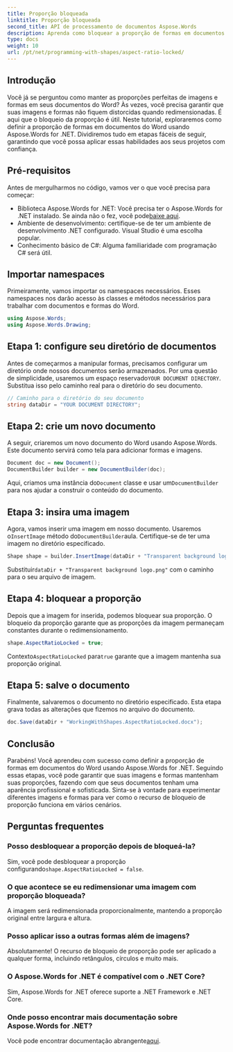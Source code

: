 ```yaml
---
title: Proporção bloqueada
linktitle: Proporção bloqueada
second_title: API de processamento de documentos Aspose.Words
description: Aprenda como bloquear a proporção de formas em documentos do Word usando Aspose.Words for .NET. Siga este guia passo a passo para manter suas imagens e formas proporcionais.
type: docs
weight: 10
url: /pt/net/programming-with-shapes/aspect-ratio-locked/
---
```

## Introdução

Você já se perguntou como manter as proporções perfeitas de imagens e formas em seus documentos do Word? Às vezes, você precisa garantir que suas imagens e formas não fiquem distorcidas quando redimensionadas. É aqui que o bloqueio da proporção é útil. Neste tutorial, exploraremos como definir a proporção de formas em documentos do Word usando Aspose.Words for .NET. Dividiremos tudo em etapas fáceis de seguir, garantindo que você possa aplicar essas habilidades aos seus projetos com confiança.

## Pré-requisitos

Antes de mergulharmos no código, vamos ver o que você precisa para começar:

- Biblioteca Aspose.Words for .NET: Você precisa ter o Aspose.Words for .NET instalado. Se ainda não o fez, você pode[baixe aqui](https://releases.aspose.com/words/net/).
- Ambiente de desenvolvimento: certifique-se de ter um ambiente de desenvolvimento .NET configurado. Visual Studio é uma escolha popular.
- Conhecimento básico de C#: Alguma familiaridade com programação C# será útil.

## Importar namespaces

Primeiramente, vamos importar os namespaces necessários. Esses namespaces nos darão acesso às classes e métodos necessários para trabalhar com documentos e formas do Word.

```csharp
using Aspose.Words;
using Aspose.Words.Drawing;
```

## Etapa 1: configure seu diretório de documentos

 Antes de começarmos a manipular formas, precisamos configurar um diretório onde nossos documentos serão armazenados. Por uma questão de simplicidade, usaremos um espaço reservado`YOUR DOCUMENT DIRECTORY`. Substitua isso pelo caminho real para o diretório do seu documento.

```csharp
// Caminho para o diretório do seu documento
string dataDir = "YOUR DOCUMENT DIRECTORY";
```

## Etapa 2: crie um novo documento

A seguir, criaremos um novo documento do Word usando Aspose.Words. Este documento servirá como tela para adicionar formas e imagens.

```csharp
Document doc = new Document();
DocumentBuilder builder = new DocumentBuilder(doc);
```

 Aqui, criamos uma instância do`Document` classe e usar um`DocumentBuilder` para nos ajudar a construir o conteúdo do documento.

## Etapa 3: insira uma imagem

 Agora, vamos inserir uma imagem em nosso documento. Usaremos o`InsertImage` método do`DocumentBuilder`aula. Certifique-se de ter uma imagem no diretório especificado.

```csharp
Shape shape = builder.InsertImage(dataDir + "Transparent background logo.png");
```

 Substituir`dataDir + "Transparent background logo.png"` com o caminho para o seu arquivo de imagem.

## Etapa 4: bloquear a proporção

Depois que a imagem for inserida, podemos bloquear sua proporção. O bloqueio da proporção garante que as proporções da imagem permaneçam constantes durante o redimensionamento.

```csharp
shape.AspectRatioLocked = true;
```

 Contexto`AspectRatioLocked` para`true` garante que a imagem mantenha sua proporção original.

## Etapa 5: salve o documento

Finalmente, salvaremos o documento no diretório especificado. Esta etapa grava todas as alterações que fizemos no arquivo do documento.

```csharp
doc.Save(dataDir + "WorkingWithShapes.AspectRatioLocked.docx");
```

## Conclusão

Parabéns! Você aprendeu com sucesso como definir a proporção de formas em documentos do Word usando Aspose.Words for .NET. Seguindo essas etapas, você pode garantir que suas imagens e formas mantenham suas proporções, fazendo com que seus documentos tenham uma aparência profissional e sofisticada. Sinta-se à vontade para experimentar diferentes imagens e formas para ver como o recurso de bloqueio de proporção funciona em vários cenários.

## Perguntas frequentes

### Posso desbloquear a proporção depois de bloqueá-la?
Sim, você pode desbloquear a proporção configurando`shape.AspectRatioLocked = false`.

### O que acontece se eu redimensionar uma imagem com proporção bloqueada?
A imagem será redimensionada proporcionalmente, mantendo a proporção original entre largura e altura.

### Posso aplicar isso a outras formas além de imagens?
Absolutamente! O recurso de bloqueio de proporção pode ser aplicado a qualquer forma, incluindo retângulos, círculos e muito mais.

### O Aspose.Words for .NET é compatível com o .NET Core?
Sim, Aspose.Words for .NET oferece suporte a .NET Framework e .NET Core.

### Onde posso encontrar mais documentação sobre Aspose.Words for .NET?
 Você pode encontrar documentação abrangente[aqui](https://reference.aspose.com/words/net/).